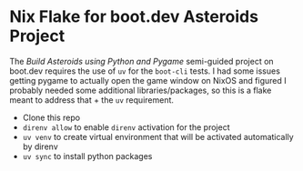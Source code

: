 # Nix Flake for boot.dev Asteroids Project

The _Build Asteroids using Python and Pygame_ semi-guided project on boot.dev
requires the use of `uv` for the `boot-cli` tests. I had some issues getting
pygame to actually open the game window on NixOS and figured I probably needed
some additional libraries/packages, so this is a flake meant to address that +
the `uv` requirement.

- Clone this repo
- `direnv allow` to enable `direnv` activation for the project
- `uv venv` to create virtual environment that will be activated automatically
by direnv
- `uv sync` to install python packages
